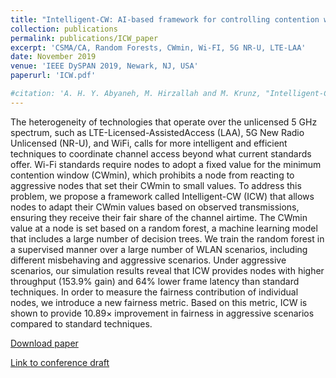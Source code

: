 ```yaml
---
title: "Intelligent-CW: AI-based framework for controlling contention window in WLANs"
collection: publications
permalink: publications/ICW_paper
excerpt: 'CSMA/CA, Random Forests, CWmin, Wi-FI, 5G NR-U, LTE-LAA'
date: November 2019
venue: 'IEEE DySPAN 2019, Newark, NJ, USA'
paperurl: 'ICW.pdf'

#citation: 'A. H. Y. Abyaneh, M. Hirzallah and M. Krunz, "Intelligent-CW: AI-based Framework for Controlling Contention Window in WLANs," 2019 IEEE International Symposium on Dynamic Spectrum Access Networks (DySPAN), 2019, pp. 1-10, doi: 10.1109/DySPAN.2019.8935851.'
---
```

The heterogeneity of technologies that operate over the unlicensed 5 GHz spectrum, such as LTE-Licensed-AssistedAccess (LAA), 5G New Radio Unlicensed (NR-U), and WiFi, calls for more intelligent and efficient techniques to coordinate channel access beyond what current standards offer. Wi-Fi standards require nodes to adopt a fixed value for the minimum contention window (CWmin), which prohibits a node from reacting to aggressive nodes that set their CWmin to small values. To address this problem, we propose a framework called Intelligent-CW (ICW) that allows nodes to adapt their CWmin values based on observed transmissions, ensuring they receive their fair share of the channel airtime. The CWmin value at a node is set based on a random forest, a machine learning model that includes a large number of decision trees. We train the random forest in a supervised manner over a large number of WLAN scenarios, including different misbehaving and aggressive scenarios. Under aggressive scenarios, our simulation results reveal that ICW provides nodes with higher throughput (153.9% gain) and 64% lower frame latency than standard techniques. In order to measure the fairness contribution of individual nodes, we introduce a new fairness metric. Based on this metric, ICW is shown to provide 10.89× improvement in fairness in aggressive scenarios compared to standard techniques.


[Download paper](https://amirhya.github.io/amir.github.io//publications/ICW.pdf)

[Link to conference draft](https://ieeexplore.ieee.org/abstract/document/8935851)
